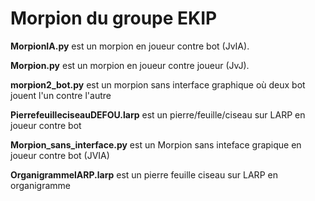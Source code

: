 # Morpion du groupe EKIP


**MorpionIA.py** est un morpion en joueur contre bot (JvIA).

**Morpion.py** est un morpion en joueur contre joueur (JvJ).

**morpion2_bot.py** est un morpion sans interface graphique où deux bot jouent l'un contre l'autre

**PierrefeuilleciseauDEFOU.larp** est un pierre/feuille/ciseau sur LARP en joueur contre bot

**Morpion_sans_interface.py** est un Morpion sans inteface grapique en joueur contre bot (JVIA)

**OrganigrammelARP.larp** est un pierre feuille ciseau sur LARP en organigramme


